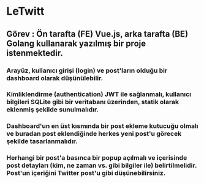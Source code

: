 # LeTwitt
## Görev : Ön tarafta (FE) Vue.js, arka tarafta (BE) Golang kullanarak yazılmış bir proje istenmektedir.
 
### Arayüz, kullanıcı girişi (login) ve post'ların olduğu bir dashboard olarak düşünülebilir. 
 
### Kimliklendirme (authentication) JWT ile sağlanmalı, kullanıcı bilgileri SQLite gibi bir veritabanı üzerinden, statik olarak eklenmiş şekilde sunulmalıdır.
 
### Dashboard'un en üst kısmında bir post ekleme kutucuğu olmalı ve buradan post eklendiğinde herkes yeni post'u görecek şekilde tasarlanmalıdır. 
 
### Herhangi bir post'a basınca bir popup açılmalı ve içerisinde post detayları (kim, ne zaman vs. gibi bilgiler ile) belirtilmelidir. Post'un içeriğini Twitter post'u gibi düşünebilirsiniz.
